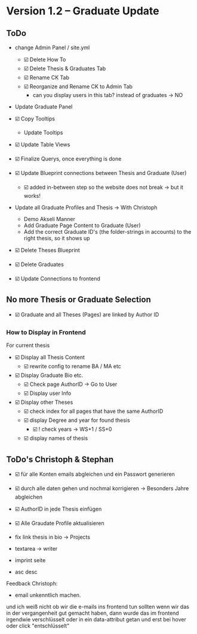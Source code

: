 # Version 1.2 – Graduate Update

## ToDo
- change Admin Panel / site.yml
    - ☑️ Delete How To
    - ☑️ Delete Thesis & Graduates Tab
    - ☑️ Rename CK Tab
    - ☑️ Reorganize and Rename CK to Admin Tab
        - can you display users in this tab? instead of graduates -> NO

- Update Graduate Panel
- ☑️ Copy Tooltips
    - Update Tooltips
- ☑️ Update Table Views
- ☑️ Finalize Querys, once everything is done

- ☑️ Update Blueprint connections between Thesis and Graduate (User)
    - ☑️ added in-between step so the website does not break -> but it works!

- Update all Graduate Profiles and Thesis -> With Christoph
    - Demo Akseli Manner
    - Add Graduate Page Content to Graduate (User)
    - Add the correct Graduate ID's (the folder-strings in accounts) to the right thesis, so it shows up

- ☑️ Delete Theses Blueprint
- ☑️ Delete Graduates

- ☑️ Update Connections to frontend

## No more Thesis or Graduate Selection
- ☑️ Graduate and all Theses (Pages) are linked by Author ID

### How to Display in Frontend

For current thesis
- ☑️ Display all Thesis Content
    - ☑️ rewrite config to rename BA / MA etc 
- ☑️ Display Graduate Bio etc. 
    - ☑️ Check page AuthorID -> Go to User
    - ☑️ Display user Info
- ☑️ Display other Theses
    - ☑️ check index for all pages that have the same AuthorID
    - ☑️ display Degree and year for found thesis 
        - ☑️ ! check years -> WS+1 / SS+0
    - ☑️ display names of thesis

## ToDo's Christoph & Stephan
- ☑️ für alle Konten emails abgleichen und ein Passwort generieren
- ☑️ durch alle daten gehen und nochmal korrigieren -> Besonders Jahre abgleichen
- ☑️ AuthorID in jede Thesis einfügen
- ☑️ Alle Graudate Profile aktualisieren





- fix link thesis in bio -> Projects
- textarea -> writer
- imprint seite
-  asc desc



Feedback Christoph: 
- email unkenntlich machen. 

und ich weiß nicht ob wir die e-mails ins frontend tun sollten
wenn wir das in der vergangenheit gut gemacht haben, dann wurde das im frontend irgendwie verschlüsselt oder in ein data-attribut getan und erst bei hover oder click "entschlüsselt"









